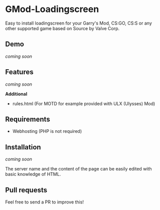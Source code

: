 GMod-Loadingscreen
==================

Easy to install loadingscreen for your Garry's Mod, CS:GO, CS:S or any other supported game based on Source by Valve Corp.

## Demo

*coming soon*

## Features

*coming soon*

**Additional**
- rules.html (For MOTD for example provided with ULX (Ulysses) Mod)

## Requirements

- Webhosting (PHP is not required)

## Installation

*coming soon*

The server name and the content of the page can be easily edited with basic knowledge of HTML.

## Pull requests

Feel free to send a PR to improve this!
